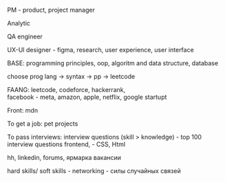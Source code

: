 PM - product, project manager

Analytic

QA engineer

UX-UI designer - figma, research, user experience, user interface



BASE: programming principles, oop, algoritm and data structure, database

choose prog lang -> syntax -> pp -> leetcode


FAANG: leetcode, codeforce, hackerrank,  
facebook - meta, amazon, apple, netflix, google
startupt

Front: mdn

To get a job: pet projects

To pass interviews: interview questions (skill > knowledge) - top 100 interview questions frontend, - CSS, Html

hh, linkedin, forums, ярмарка вакансии

hard skills/ soft skills - networking - силы случайных связей
